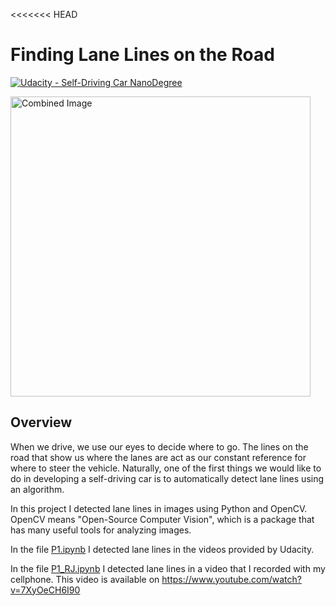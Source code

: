 <<<<<<< HEAD
# **Finding Lane Lines on the Road** 
[![Udacity - Self-Driving Car NanoDegree](https://s3.amazonaws.com/udacity-sdc/github/shield-carnd.svg)](http://www.udacity.com/drive)

<img src="examples/laneLines_thirdPass.jpg" width="480" alt="Combined Image" />

Overview
---

When we drive, we use our eyes to decide where to go.  The lines on the road that show us where the lanes are act as our constant reference for where to steer the vehicle.  Naturally, one of the first things we would like to do in developing a self-driving car is to automatically detect lane lines using an algorithm.

In this project I detected lane lines in images using Python and OpenCV.  OpenCV means "Open-Source Computer Vision", which is a package that has many useful tools for analyzing images.  

In the file [P1.ipynb](../master/P1.ipynb) I detected lane lines in the videos provided by Udacity.

In the file [P1_RJ.ipynb](../master/P1_RJ.ipynb) I detected lane lines in a video that I recorded with my cellphone. This video is available on https://www.youtube.com/watch?v=7XyOeCH6I90
